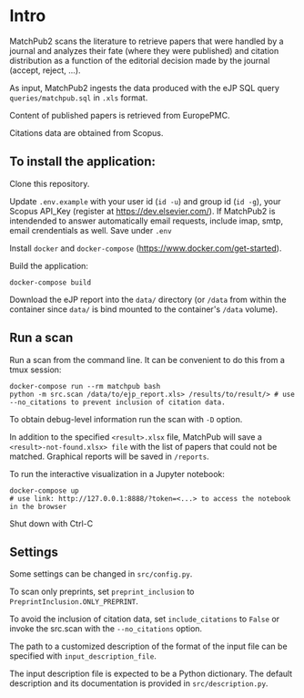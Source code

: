 # Intro

MatchPub2 scans the literature to retrieve papers that were handled by a journal and analyzes their fate (where they were published) and citation distribution as a function of the editorial decision made by the journal (accept, reject, ...).

As input, MatchPub2 ingests the data produced with the eJP SQL query `queries/matchpub.sql` in `.xls` format.

Content of published papers is retrieved from EuropePMC.

Citations data are obtained from Scopus.

## To install the application:

Clone this repository.

Update `.env.example` with your user id (`id -u`) and group id (`id -g`), your Scopus API_Key (register at https://dev.elsevier.com/).
If MatchPub2 is intendended to answer automatically email requests, include imap, smtp, email crendentials as well.
Save under `.env`

Install `docker` and `docker-compose` (https://www.docker.com/get-started).

Build the application:

    docker-compose build

Download the eJP report into the `data/` directory (or `/data` from within the container since `data/` is bind mounted to the container's `/data` volume).

## Run a scan

Run a scan from the command line. It can be convenient to do this from a tmux session:

    docker-compose run --rm matchpub bash
    python -m src.scan /data/to/ejp_report.xls> /results/to/result/> # use --no_citations to prevent inclusion of citation data.

To obtain debug-level information run the scan with `-D` option.

In addition to the specified `<result>.xlsx` file, MatchPub will save a `<result>-not-found.xlsx> file` with the list of papers that could not be matched. Graphical reports will be saved in `/reports`.

To run the interactive visualization in a Jupyter notebook:

    docker-compose up
    # use link: http://127.0.0.1:8888/?token=<...> to access the notebook in the browser

Shut down with Ctrl-C

## Settings

Some settings can be changed in `src/config.py`. 

To scan only preprints, set `preprint_inclusion` to `PreprintInclusion.ONLY_PREPRINT`.

To avoid the inclusion of citation data, set `include_citations` to `False` or invoke the src.scan with the `--no_citations` option.

The path to a customized description of the format of the input file can be specified with `input_description_file`.

The input description file is expected to be a Python dictionary. The default description and its documentation is provided in `src/description.py`.



